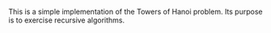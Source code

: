 This is a simple implementation of the Towers of Hanoi problem.
Its purpose is to exercise recursive algorithms.
